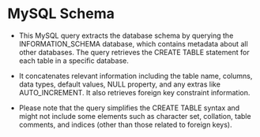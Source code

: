 MySQL Schema
============

* This MySQL query extracts the database schema by querying the INFORMATION_SCHEMA database, which contains metadata about all other databases. The query retrieves the CREATE TABLE statement for each table in a specific database.

* It concatenates relevant information including the table name, columns, data types, default values, NULL property, and any extras like AUTO_INCREMENT. It also retrieves foreign key constraint information.

* Please note that the query simplifies the CREATE TABLE syntax and might not include some elements such as character set, collation, table comments, and indices (other than those related to foreign keys).
